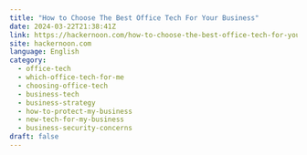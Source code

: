 ```yaml
---
title: "How to Choose The Best Office Tech For Your Business"
date: 2024-03-22T21:38:41Z
link: https://hackernoon.com/how-to-choose-the-best-office-tech-for-your-business?source=rss&utm_medium=RSS&utm_source=news.12bit.vn
site: hackernoon.com
language: English
category:
  - office-tech
  - which-office-tech-for-me
  - choosing-office-tech
  - business-tech
  - business-strategy
  - how-to-protect-my-business
  - new-tech-for-my-business
  - business-security-concerns
draft: false
---
```

